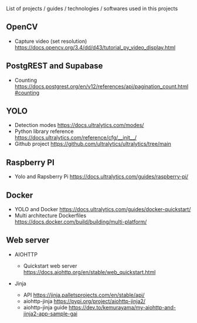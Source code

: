 List of projects / guides / technologies / softwares used in this projects

## OpenCV

 * Capture video (set resolution) https://docs.opencv.org/3.4/dd/d43/tutorial_py_video_display.html

## PostgREST and Supabase

 * Counting https://docs.postgrest.org/en/v12/references/api/pagination_count.html#counting

## YOLO

* Detection modes https://docs.ultralytics.com/modes/
* Python library reference https://docs.ultralytics.com/reference/cfg/__init__/
* Github project https://github.com/ultralytics/ultralytics/tree/main

## Raspberry PI

* Yolo and Rapsberry Pi https://docs.ultralytics.com/guides/raspberry-pi/

## Docker

* YOLO and Docker https://docs.ultralytics.com/guides/docker-quickstart/
* Multi architecture Dockerfiles https://docs.docker.com/build/building/multi-platform/

## Web server

* AIOHTTP

  - Quickstart web server https://docs.aiohttp.org/en/stable/web_quickstart.html

* Jinja 

  - API https://jinja.palletsprojects.com/en/stable/api/
  - aiohttp-jinja https://pypi.org/project/aiohttp-jinja2/
  - aiohttp-jinja guide https://dev.to/kemurayama/my-aiohttp-and-jinja2-app-sample-gai
